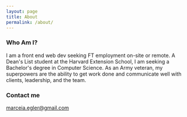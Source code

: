 ```yaml
---
layout: page
title: About
permalink: /about/
---
```


### Who Am I?

I am a front end web dev seeking FT employment on-site or remote. A Dean's List student at the Harvard Extension School, I am seeking a Bachelor's degree in Computer Science. As an Army veteran, my superpowers are the ability to get work done and communicate well with clients, leadership, and the team.

### Contact me

[marceia.egler@gmail.com](mailto:marceia.egler@gmail.com)